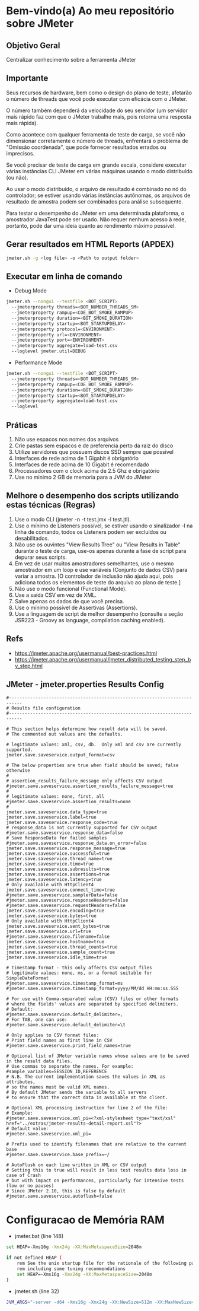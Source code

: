 # Bem-vindo(a) Ao meu repositório sobre JMeter

## Objetivo Geral

Centralizar conhecimento sobre a ferramenta JMeter

## Importante

Seus recursos de hardware, bem como o design do plano de teste, afetarão o número de threads que você pode executar com eficácia com o JMeter. 

O número também dependerá da velocidade do seu servidor (um servidor mais rápido faz com que o JMeter trabalhe mais, pois retorna uma resposta mais rápida). 

Como acontece com qualquer ferramenta de teste de carga, se você não dimensionar corretamente o número de threads, enfrentará o problema de "Omissão coordenada", que pode fornecer resultados errados ou imprecisos. 

Se você precisar de teste de carga em grande escala, considere executar várias instâncias CLI JMeter em várias máquinas usando o modo distribuído (ou não). 

Ao usar o modo distribuído, o arquivo de resultado é combinado no nó do controlador; se estiver usando várias instâncias autônomas, os arquivos de resultado de amostra podem ser combinados para análise subsequente. 

Para testar o desempenho do JMeter em uma determinada plataforma, o amostrador JavaTest pode ser usado. Não requer nenhum acesso à rede, portanto, pode dar uma ideia quanto ao rendimento máximo possível.

## Gerar resultados em HTML Reports (APDEX)

```sh
jmeter.sh -g <log file> -o <Path to output folder>
```
  
## Executar em linha de comando

- Debug Mode

```sh
jmeter.sh --nongui --testfile <BOT_SCRIPT>
  --jmeterproperty threads=<BOT_NUMBER_THREADS_SM>
  --jmeterproperty rampup=<COE_BOT_SMOKE_RAMPUP>
  --jmeterproperty duration=<BOT_SMOKE_DURATION>
  --jmeterproperty startup=<BOT_STARTUPDELAY>
  --jmeterproperty protocol=<ENVIRONMENT>
  --jmeterproperty url=<ENVIRONMENT>  
  --jmeterproperty port=<ENVIRONMENT>
  --jmeterproperty aggregate=load-test.csv
  --loglevel jmeter.util=DEBUG
```

- Performance Mode

```sh
jmeter.sh --nongui --testfile <BOT_SCRIPT>
  --jmeterproperty threads=<BOT_NUMBER_THREADS_SM>
  --jmeterproperty rampup=<COE_BOT_SMOKE_RAMPUP>
  --jmeterproperty duration=<BOT_SMOKE_DURATION>
  --jmeterproperty startup=<BOT_STARTUPDELAY>
  --jmeterproperty aggregate=load-test.csv
  --loglevel
 ```

## Práticas

<ol>
  <li>Não use espacos nos nomes dos arquivos</li>
  <li>Crie pastas sem espacos e de preferencia perto da raiz do disco</li>
  <li>Utilize servidores que possuem discos SSD sempre que possivel</li>
  <li>Interfaces de rede acima de 1 Gigabit é obrigatório</li>
  <li>Interfaces de rede acima de 10 Gigabit é recomendado</li>
  <li>Processadores com o clock acima de 2.5 Ghz é obrigatório</li>
  <li>Use no minimo 2 GB de memoria para a JVM do JMeter</li>
</ol>

## Melhore o desempenho dos scripts utilizando estas técnicas (Regras)

<ol>
  <li>Use o modo CLI (jmeter -n -t test.jmx -l test.jtl).</li>
  <li>Use o mínimo de Listeners possível, se estiver usando o sinalizador -l na linha de comando, todos os Listeners podem ser excluídos ou desabilitados.</li>
  <li>Não use os ouvintes "View Results Tree" ou "View Results in Table" durante o teste de carga, use-os apenas durante a fase de script para depurar seus scripts.</li>
  <li>Em vez de usar muitos amostradores semelhantes, use o mesmo amostrador em um loop e use variáveis (Conjunto de dados CSV) para variar a amostra. [O controlador de inclusão não ajuda aqui, pois adiciona todos os elementos de teste do arquivo ao plano de teste.]</li>
  <li>Não use o modo funcional (Functional Mode).</li>
  <li>Use a saída CSV em vez de XML.</li>
  <li>Salve apenas os dados de que você precisa.</li>
  <li>Use o mínimo possível de Assertivas (Assertions).</li>
  <li>Use a linguagem de script de melhor desempenho (consulte a seção JSR223 - Groovy as language, compilation caching enabled).</li>
</ol>

## Refs

- https://jmeter.apache.org/usermanual/best-practices.html
- https://jmeter.apache.org/usermanual/jmeter_distributed_testing_step_by_step.html


## JMeter - jmeter.properties Results Config

```properties
#---------------------------------------------------------------------------
# Results file configuration
#---------------------------------------------------------------------------

# This section helps determine how result data will be saved.
# The commented out values are the defaults.

# legitimate values: xml, csv, db.  Only xml and csv are currently supported.
jmeter.save.saveservice.output_format=csv

# The below properties are true when field should be saved; false otherwise
#
# assertion_results_failure_message only affects CSV output
#jmeter.save.saveservice.assertion_results_failure_message=true
#
# legitimate values: none, first, all
#jmeter.save.saveservice.assertion_results=none
#
jmeter.save.saveservice.data_type=true
jmeter.save.saveservice.label=true
jmeter.save.saveservice.response_code=true
# response_data is not currently supported for CSV output
#jmeter.save.saveservice.response_data=false
# Save ResponseData for failed samples
#jmeter.save.saveservice.response_data.on_error=false
jmeter.save.saveservice.response_message=true
jmeter.save.saveservice.successful=true
jmeter.save.saveservice.thread_name=true
jmeter.save.saveservice.time=true
jmeter.save.saveservice.subresults=true
jmeter.save.saveservice.assertions=true
jmeter.save.saveservice.latency=true
# Only available with HttpClient4
jmeter.save.saveservice.connect_time=true
#jmeter.save.saveservice.samplerData=false
#jmeter.save.saveservice.responseHeaders=false
#jmeter.save.saveservice.requestHeaders=false
jmeter.save.saveservice.encoding=true
jmeter.save.saveservice.bytes=true
# Only available with HttpClient4
jmeter.save.saveservice.sent_bytes=true
jmeter.save.saveservice.url=true
#jmeter.save.saveservice.filename=false
jmeter.save.saveservice.hostname=true
jmeter.save.saveservice.thread_counts=true
jmeter.save.saveservice.sample_count=true
jmeter.save.saveservice.idle_time=true

# Timestamp format - this only affects CSV output files
# legitimate values: none, ms, or a format suitable for SimpleDateFormat
#jmeter.save.saveservice.timestamp_format=ms
#jmeter.save.saveservice.timestamp_format=yyyy/MM/dd HH:mm:ss.SSS

# For use with Comma-separated value (CSV) files or other formats
# where the fields' values are separated by specified delimiters.
# Default:
#jmeter.save.saveservice.default_delimiter=,
# For TAB, one can use:
#jmeter.save.saveservice.default_delimiter=\t

# Only applies to CSV format files:
# Print field names as first line in CSV
#jmeter.save.saveservice.print_field_names=true

# Optional list of JMeter variable names whose values are to be saved in the result data files.
# Use commas to separate the names. For example:
#sample_variables=SESSION_ID,REFERENCE
# N.B. The current implementation saves the values in XML as attributes,
# so the names must be valid XML names.
# By default JMeter sends the variable to all servers
# to ensure that the correct data is available at the client.

# Optional XML processing instruction for line 2 of the file:
# Example:
#jmeter.save.saveservice.xml_pi=<?xml-stylesheet type="text/xsl" href="../extras/jmeter-results-detail-report.xsl"?>
# Default value:
#jmeter.save.saveservice.xml_pi=

# Prefix used to identify filenames that are relative to the current base
#jmeter.save.saveservice.base_prefix=~/

# AutoFlush on each line written in XML or CSV output
# Setting this to true will result in less test results data loss in case of Crash
# but with impact on performances, particularly for intensive tests (low or no pauses)
# Since JMeter 2.10, this is false by default
#jmeter.save.saveservice.autoflush=false
```


# Configuracao de Memória RAM

- jmeter.bat (line 148)
 
```sh
set HEAP=-Xms16g -Xmx24g -XX:MaxMetaspaceSize=2048m

if not defined HEAP (
    rem See the unix startup file for the rationale of the following parameters,
    rem including some tuning recommendations
    set HEAP=-Xms16g -Xmx24g -XX:MaxMetaspaceSize=2048m
)
```

- jmeter.sh (line 32)

```sh
JVM_ARGS="-server -d64 -Xms16g -Xmx24g -XX:NewSize=512m -XX:MaxNewSize=512m -XX:+UseConcMarkSweepGC -XX:+DisableExplicitGC"
```
